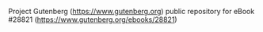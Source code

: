 Project Gutenberg (https://www.gutenberg.org) public repository for eBook #28821 (https://www.gutenberg.org/ebooks/28821)

